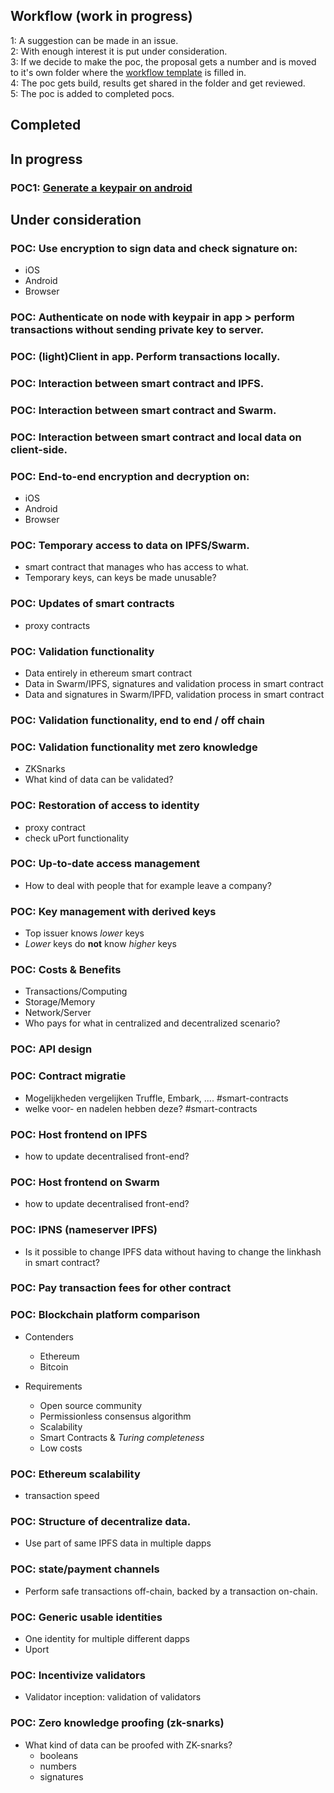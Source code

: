 ## Workflow (work in progress)
1: A suggestion can be made in an issue.  
2: With enough interest it is put under consideration.  
3: If we decide to make the poc, the proposal gets a number and is moved to it's own folder where the [workflow template](https://github.com/teamforus/proofs-of-concept/blob/master/workflow_template.md) is filled in.  
4: The poc gets build, results get shared in the folder and get reviewed.  
5: The poc is added to completed pocs.


## Completed 


## In progress

### POC1: [Generate a keypair on android](https://github.com/teamforus/proofs-of-concept/tree/master/poc1_android_keypair) 


## Under consideration

### POC: Use encryption to sign data and check signature on:  
  - iOS
  - Android
  - Browser

### POC: Authenticate on node with keypair in app > perform transactions without sending private key to server.
 
### POC: (light)Client in app. Perform transactions locally.

### POC: Interaction between smart contract and IPFS.

### POC: Interaction between smart contract and Swarm.

### POC: Interaction between smart contract and local data on client-side.

### POC: End-to-end encryption and decryption on:
  - iOS
  - Android
  - Browser

### POC: Temporary access to data on IPFS/Swarm.
  - smart contract that manages who has access to what.
  - Temporary keys, can keys be made unusable?

### POC: Updates of smart contracts
  - proxy contracts

### POC: Validation functionality
  - Data entirely in ethereum smart contract
  - Data in Swarm/IPFS, signatures and validation process in smart contract
  - Data and signatures in Swarm/IPFD, validation process in smart contract

### POC: Validation functionality, end to end / off chain

### POC: Validation functionality met zero knowledge
  - ZKSnarks
  - What kind of data can be validated?

### POC: Restoration of access to identity
  - proxy contract
  - check uPort functionality

### POC: Up-to-date access management
  - How to deal with people that for example leave a company?

### POC: Key management with derived keys
  - Top issuer knows *lower* keys
  - *Lower* keys do **not** know *higher* keys

### POC: Costs & Benefits
  - Transactions/Computing
  - Storage/Memory
  - Network/Server
  - Who pays for what in centralized and decentralized scenario?

### POC: API design
 
### POC: Contract migratie
  - Mogelijkheden vergelijken Truffle, Embark, .... #smart-contracts
  - welke voor- en nadelen hebben deze? #smart-contracts

### POC: Host frontend on IPFS
  - how to update decentralised front-end?

### POC: Host frontend on Swarm
  - how to update decentralised front-end?

### POC: IPNS (nameserver IPFS)
  - Is it possible to change IPFS data without having to change the linkhash in smart contract?

### POC: Pay transaction fees for other contract

### POC: Blockchain platform comparison
  - Contenders
    - Ethereum
    - Bitcoin

  - Requirements
    - Open source community
    - Permissionless consensus algorithm
    - Scalability
    - Smart Contracts & *Turing completeness*
    - Low costs

### POC: Ethereum scalability
  - transaction speed

### POC: Structure of decentralize data.
  - Use part of same IPFS data in multiple dapps

### POC: state/payment channels
  - Perform safe transactions off-chain, backed by a transaction on-chain. 

### POC: Generic usable identities
  - One identity for multiple different dapps
  - Uport

### POC: Incentivize validators
  - Validator inception: validation of validators

### POC: Zero knowledge proofing (zk-snarks)
- What kind of data can be proofed with ZK-snarks?
  - booleans
  - numbers
  - signatures
